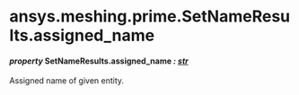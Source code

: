 # ansys.meshing.prime.SetNameResults.assigned_name



#### *property* SetNameResults.assigned_name *: [str](https://docs.python.org/3.11/library/stdtypes.html#str)*

Assigned name of given entity.

<!-- !! processed by numpydoc !! -->
